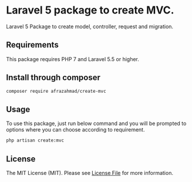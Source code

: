 # Laravel 5 package to create MVC.
Laravel 5 Package to create model, controller, request and migration.
## Requirements

This package requires PHP 7 and Laravel 5.5 or higher.

## Install through composer

``` bash
composer require afrazahmad/create-mvc
```

## Usage

To use this package, just run below command and you will be prompted to options where you can choose according to requirement.
 
``` bash
php artisan create:mvc
```




## License

The MIT License (MIT). Please see [License File](LICENSE.md) for more information.
